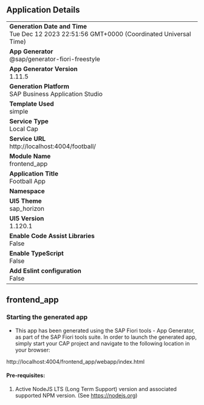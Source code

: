 ## Application Details
|               |
| ------------- |
|**Generation Date and Time**<br>Tue Dec 12 2023 22:51:56 GMT+0000 (Coordinated Universal Time)|
|**App Generator**<br>@sap/generator-fiori-freestyle|
|**App Generator Version**<br>1.11.5|
|**Generation Platform**<br>SAP Business Application Studio|
|**Template Used**<br>simple|
|**Service Type**<br>Local Cap|
|**Service URL**<br>http://localhost:4004/football/
|**Module Name**<br>frontend_app|
|**Application Title**<br>Football App|
|**Namespace**<br>|
|**UI5 Theme**<br>sap_horizon|
|**UI5 Version**<br>1.120.1|
|**Enable Code Assist Libraries**<br>False|
|**Enable TypeScript**<br>False|
|**Add Eslint configuration**<br>False|

## frontend_app



### Starting the generated app

-   This app has been generated using the SAP Fiori tools - App Generator, as part of the SAP Fiori tools suite.  In order to launch the generated app, simply start your CAP project and navigate to the following location in your browser:

http://localhost:4004/frontend_app/webapp/index.html

#### Pre-requisites:

1. Active NodeJS LTS (Long Term Support) version and associated supported NPM version.  (See https://nodejs.org)


